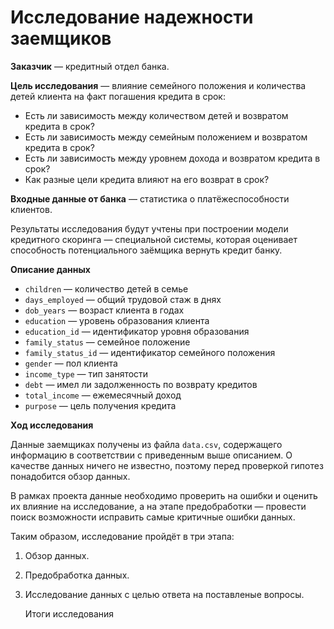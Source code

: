 # Исследование надежности заемщиков

**Заказчик** — кредитный отдел банка.

**Цель исследования** — влияние семейного положения и количества детей клиента на факт погашения кредита в срок:

- Есть ли зависимость между количеством детей и возвратом кредита в срок?
- Есть ли зависимость между семейным положением и возвратом кредита в срок?
- Есть ли зависимость между уровнем дохода и возвратом кредита в срок?
- Как разные цели кредита влияют на его возврат в срок?

**Входные данные от банка** — статистика о платёжеспособности клиентов.

Результаты исследования будут учтены при построении модели кредитного скоринга — специальной системы, которая оценивает способность потенциального заёмщика вернуть кредит банку.

**Описание данных**

- `children` — количество детей в семье
- `days_employed` — общий трудовой стаж в днях
- `dob_years` — возраст клиента в годах
- `education` — уровень образования клиента
- `education_id` — идентификатор уровня образования
- `family_status` — семейное положение
- `family_status_id` — идентификатор семейного положения
- `gender` — пол клиента
- `income_type` — тип занятости
- `debt` — имел ли задолженность по возврату кредитов
- `total_income` — ежемесячный доход
- `purpose` — цель получения кредита

**Ход исследования**

Данные заемщиках получены из файла `data.csv`, содержащего информацию в соответствии с приведенным выше описанием. О качестве данных ничего не известно, поэтому перед проверкой гипотез понадобится обзор данных. 

В рамках проекта данные необходимо проверить на ошибки и оценить их влияние на исследование, а на этапе предобработки — провести поиск возможности исправить самые критичные ошибки данных.
 
Таким образом, исследование пройдёт в три этапа:
 1. Обзор данных.
 2. Предобработка данных.
 3. Исследование данных с целью ответа на поставленые вопросы.
 
    Итоги исследования